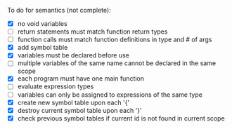 To do for semantics (not complete):
- [x] no void variables
- [ ] return statements must match function return types
- [ ] function calls must match function definitions in type and # of args
- [x] add symbol table
- [x] variables must be declared before use
- [ ] multiple variables of the same name cannot be declared in the same scope
- [x] each program must have one main function
- [ ] evaluate expression types
- [ ] variables can only be assigned to expressions of the same type
- [x] create new symbol table upon each '{'
- [x] destroy current symbol table upon each '}'
- [x] check previous symbol tables if current id is not found in current scope
